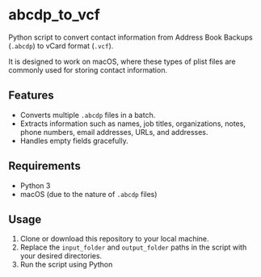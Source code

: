 # abcdp_to_vcf
Python script to convert contact information from Address Book Backups (`.abcdp`) to vCard format (`.vcf`). 

It is designed to work on macOS, where these types of plist files are commonly used for storing contact information.

## Features

- Converts multiple `.abcdp` files in a batch.
- Extracts information such as names, job titles, organizations, notes, phone numbers, email addresses, URLs, and addresses.
- Handles empty fields gracefully.

## Requirements

- Python 3
- macOS (due to the nature of `.abcdp` files)

## Usage

1. Clone or download this repository to your local machine.
2. Replace the `input_folder` and `output_folder` paths in the script with your desired directories.
3. Run the script using Python
